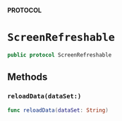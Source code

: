 **PROTOCOL**

# `ScreenRefreshable`

```swift
public protocol ScreenRefreshable
```

## Methods
### `reloadData(dataSet:)`

```swift
func reloadData(dataSet: String)
```
